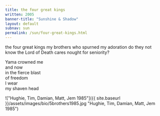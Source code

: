 ```yaml
---
title: the four great kings
written: 2005
banner-title: "Sunshine & Shadow" 
layout: default
subnav: sun
permalink: /sun/four-great-kings.html
---
```


<div class="poem">
the four great kings  
my brothers  
who spurned  
my adoration  
do they not know  
the Lord of Death  
cares nought  
for seniority?  
  
Yama crowned me  
and now  
in the fierce blast  
of freedom  
I wear  
my shaven head  
</div>

!["Hughie, Tim, Damian, Matt, Jem 1985"]({{ site.baseurl }}/assets/images/bio/5brothers1985.jpg "Hughie, Tim, Damian, Matt, Jem 1985")
